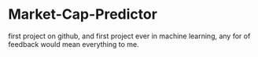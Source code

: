 # Market-Cap-Predictor
first project on github, and first project ever in machine learning, any for of feedback would mean everything to me.
